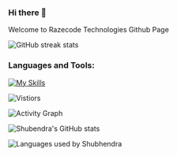 ### Hi there 👋

Welcome to Razecode Technologies Github Page

![GitHub streak stats](https://github-readme-streak-stats.herokuapp.com/?user=razecodetech)  

<h3 align="left">Languages and Tools:</h3>

[![My Skills](https://skillicons.dev/icons?i=php,python,react,mysql,html,css,scss,linux,javascript,jquery,aws,bash,django,wordpress,bootstrap,redis,mysql,git,github,mysql,regex,tailwind&perline=13)](https://skillicons.dev)

![Vistiors](https://visitor-badge.glitch.me/badge?page_id=razecodetech)

![Activity Graph](https://activity-graph.herokuapp.com/graph?username=razecodetech)

![Shubendra's GitHub stats](https://github-readme-stats.vercel.app/api?username=razecodetech&show_icons=true&hide_border=true&count_private=True)


![Languages used by Shubhendra](https://github-readme-stats.vercel.app/api/top-langs/?username=razecodetech&hide_border=true&langs_count=10&layout=compact)
